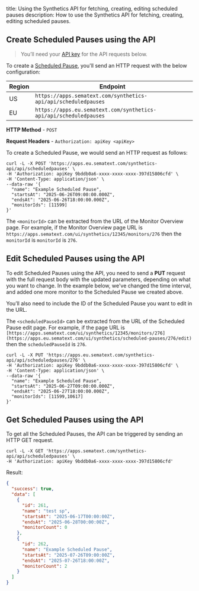 title: Using the Synthetics API for fetching, creating, editing scheduled pauses
description: How to use the Synthetics API for fetching, creating, editing scheduled pauses.

## Create Scheduled Pauses using the API

> You’ll need your [API key](/docs/synthetics/using-the-api#getting-the-api-key) for the API requests below.

To create a [Scheduled Pause](/docs/synthetics/scheduled-pauses/), you'll send an HTTP request with the below configuration:

| Region | Endpoint
| --- | --- |
| US | `https://apps.sematext.com/synthetics-api/api/scheduledpauses` |
| EU | `https://apps.eu.sematext.com/synthetics-api/api/scheduledpauses` |

**HTTP Method** - `POST`

**Request Headers** - `Authorization: apiKey <apiKey>`

To create a Scheduled Pause, we would send an HTTP request as follows:

```
curl -L -X POST 'https://apps.eu.sematext.com/synthetics-api/api/scheduledpauses' \
-H 'Authorization: apiKey 9bddb0a6-xxxx-xxxx-xxxx-397d15806cfd' \
-H 'Content-Type: application/json' \
--data-raw '{
  "name": "Example Scheduled Pause",
  "startsAt": "2025-06-26T09:00:00.000Z",
  "endsAt": "2025-06-26T18:00:00.000Z",
  "monitorIds": [11599]
}'
```

The `<monitorId>` can be extracted from the URL of the Monitor Overview page. For example, if the Monitor Overview page URL is `https://apps.sematext.com/ui/synthetics/12345/monitors/276` then the `monitorId` is `monitorId` is `276`.

## Edit Scheduled Pauses using the API

To edit Scheduled Pauses using the API, you need to send a **PUT** request with the full request body with the updated parameters, depending on what you want to change. In the example below, we've changed the time interval, and added one more monitor to the Scheduled Pause we created above.

You’ll also need to include the ID of the Scheduled Pause you want to edit in the URL.

The `<scheduledPauseId>` can be extracted from the URL of the Scheduled Pause edit page. For example, if the page URL is `[https://apps.sematext.com/ui/synthetics/12345/monitors/276](https://apps.eu.sematext.com/ui/synthetics/scheduled-pauses/276/edit)` then the `scheduledPauseId` is `276`.

```
curl -L -X PUT 'https://apps.eu.sematext.com/synthetics-api/api/scheduledpauses/276' \
-H 'Authorization: apiKey 9bddb0a6-xxxx-xxxx-xxxx-397d15806cfd' \
-H 'Content-Type: application/json' \
--data-raw '{
  "name": "Example Scheduled Pause",
  "startsAt": "2025-06-27T09:00:00.000Z",
  "endsAt": "2025-06-27T18:00:00.000Z",
  "monitorIds": [11599,10617]
}'
```

## Get Scheduled Pauses using the API

To get all the Scheduled Pauses, the API can be triggered by sending an HTTP GET request.

```
curl -L -X GET 'https://apps.sematext.com/synthetics-api/api/scheduledpauses' \
-H 'Authorization: apiKey 9bddb0a6-xxxx-xxxx-xxxx-397d15806cfd'
```
Result:
```json
{
  "success": true,
  "data": [
    {
      "id": 261,
      "name": "test sp",
      "startsAt": "2025-06-17T00:00:00Z",
      "endsAt": "2025-06-28T00:00:00Z",
      "monitorCount": 0
    },
    {
      "id": 262,
      "name": "Example Scheduled Pause",
      "startsAt": "2025-07-26T09:00:00Z",
      "endsAt": "2025-07-26T18:00:00Z",
      "monitorCount": 2
    }
  ]
}
```
